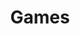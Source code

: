 ---
layout: category
title: Games
category_lookup: games
list_heading: Posts about Games
permalink: /games/
---